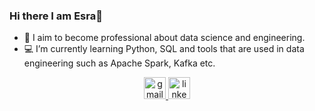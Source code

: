 ### Hi there I am Esra👋

<!--
**esrabeslioglu/esrabeslioglu** is a ✨ _special_ ✨ repository because its `README.md` (this file) appears on your GitHub profile.

Here are some ideas to get you started:
-->

- 🔭 I aim to become professional about data science and engineering.
- 💻 I’m currently learning Python, SQL and tools that are used in data engineering such as Apache Spark, Kafka etc.

<div align="center">
<!--<a href="" target="_blank">
  <img src="https://img.shields.io/static/v1?message=Discord&logo=discord&label=&color=7289DA&logoColor=white&labelColor=&style=for-the-badge" height="35" alt="discord logo"  />
</a>-->
<a href="mailto:esra.beslioglu@hotmail.com"  target="_blank">
  <img src="https://logos-world.net/wp-content/uploads/2021/02/Outlook-Logo.png" height="35" alt="gmail logo"  />
  </a>
<a href="https://www.linkedin.com/in/esrabeslioglu/" target="_blank">
  <img src="https://img.shields.io/static/v1?message=LinkedIn&logo=linkedin&label=&color=0077B5&logoColor=white&labelColor=&style=for-the-badge" height="35" alt="linkedin logo"/>
  </a>
</div>
